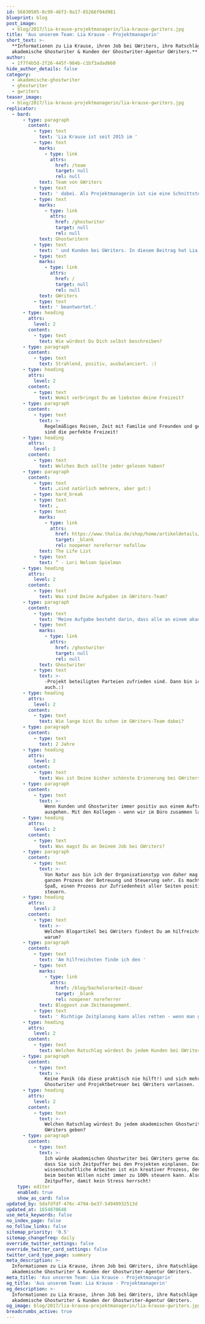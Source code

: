 ```yaml
---
id: 56830505-0c99-46f3-9a17-85266f04d981
blueprint: blog
post_image:
  - blog/2017/lia-krause-projektmanagerin/lia-krause-gwriters.jpg
title: 'Aus unserem Team: Lia Krause - Projektmanagerin'
short_text: >-
  **Informationen zu Lia Krause, ihren Job bei GWriters, ihre Ratschläge an
  akademische Ghostwriter & Kunden der Ghostwriter-Agentur GWriters.**
author:
  - 1f7f4b5d-2f26-445f-984b-c1bf3adad660
hide_author_details: false
category:
  - akademische-ghostwriter
  - ghostwriter
  - gwriters
teaser_image:
  - blog/2017/lia-krause-projektmanagerin/lia-krause-gwriters.jpg
replicator:
  - bard:
      - type: paragraph
        content:
          - type: text
            text: 'Lia Krause ist seit 2015 im '
          - type: text
            marks:
              - type: link
                attrs:
                  href: /team
                  target: null
                  rel: null
            text: Team von GWriters
          - type: text
            text: ' dabei. Als Projektmanagerin ist sie eine Schnittstelle zwischen akademischen '
          - type: text
            marks:
              - type: link
                attrs:
                  href: /ghostwriter
                  target: null
                  rel: null
            text: Ghostwritern
          - type: text
            text: ' und Kunden bei GWriters. In diesem Beitrag hat Lia Krause einige Fragen über sich und ihre Arbeit bei '
          - type: text
            marks:
              - type: link
                attrs:
                  href: /
                  target: null
                  rel: null
            text: GWriters
          - type: text
            text: ' beantwortet.'
      - type: heading
        attrs:
          level: 2
        content:
          - type: text
            text: Wie würdest Du Dich selbst beschreiben?
      - type: paragraph
        content:
          - type: text
            text: Strahlend, positiv, ausbalanciert. :)
      - type: heading
        attrs:
          level: 2
        content:
          - type: text
            text: Womit verbringst Du am liebsten deine Freizeit?
      - type: paragraph
        content:
          - type: text
            text: >-
              Regelmäßiges Reisen, Zeit mit Familie und Freunden und genug Sport
              sind die perfekte Freizeit!
      - type: heading
        attrs:
          level: 2
        content:
          - type: text
            text: Welches Buch sollte jeder gelesen haben?
      - type: paragraph
        content:
          - type: text
            text: …sind natürlich mehrere, aber gut:)
          - type: hard_break
          - type: text
            text: „
          - type: text
            marks:
              - type: link
                attrs:
                  href: https://www.thalia.de/shop/home/artikeldetails/A1030306509
                  target: _blank
                  rel: noopener noreferrer nofollow
            text: The Life List
          - type: text
            text: “ - Lori Nelson Spielman
      - type: heading
        attrs:
          level: 2
        content:
          - type: text
            text: Was sind Deine Aufgaben im GWriters-Team?
      - type: paragraph
        content:
          - type: text
            text: 'Meine Aufgabe besteht darin, dass alle an einem akademischen '
          - type: text
            marks:
              - type: link
                attrs:
                  href: /ghostwriter
                  target: null
                  rel: null
            text: Ghostwriter
          - type: text
            text: >-
              -Projekt beteiligten Parteien zufrieden sind. Dann bin ich es
              auch.:)
      - type: heading
        attrs:
          level: 2
        content:
          - type: text
            text: Wie lange bist Du schon im GWriters-Team dabei?
      - type: paragraph
        content:
          - type: text
            text: 2 Jahre
      - type: heading
        attrs:
          level: 2
        content:
          - type: text
            text: Was ist Deine bisher schönste Erinnerung bei GWriters?
      - type: paragraph
        content:
          - type: text
            text: >-
              Wenn Kunden und Ghostwriter immer positiv aus einem Auftrag
              ausgehen. Mit den Kollegen - wenn wir im Büro zusammen lachen.
      - type: heading
        attrs:
          level: 2
        content:
          - type: text
            text: Was magst Du an Deinem Job bei GWriters?
      - type: paragraph
        content:
          - type: text
            text: >-
              Von Natur aus bin ich der Organisationstyp von daher mag ich den
              ganzen Prozess der Betreuung und Steuerung sehr. Es macht einfach
              Spaß, einen Prozess zur Zufriedenheit aller Seiten positiv zu
              steuern.
      - type: heading
        attrs:
          level: 2
        content:
          - type: text
            text: >-
              Welchen Blogartikel bei GWriters findest Du am hilfreichsten und
              warum?
      - type: paragraph
        content:
          - type: text
            text: 'Am hilfreichsten finde ich den '
          - type: text
            marks:
              - type: link
                attrs:
                  href: /blog/bachelorarbeit-dauer
                  target: _blank
                  rel: noopener noreferrer
            text: Blogpost zum Zeitmanagement.
          - type: text
            text: ' Richtige Zeitplanung kann alles retten - wenn man genug Zeit hat, hat man die Möglichkeit, sich das Thema gründlich zu überlegen, zu recherchieren, ruhig und ohne Stress daran zu arbeiten. Kurz und knapp - gutes Zeitmanagement ist entscheidender als häufig gedacht!'
      - type: heading
        attrs:
          level: 2
        content:
          - type: text
            text: Welchen Ratschlag würdest Du jedem Kunden bei GWriters geben?
      - type: paragraph
        content:
          - type: text
            text: >-
              Keine Panik (da diese praktisch nie hilft!) und sich mehr auf den
              Ghostwriter und Projektbetreuer bei GWriters verlassen.
      - type: heading
        attrs:
          level: 2
        content:
          - type: text
            text: >-
              Welchen Ratschlag würdest Du jedem akademischen Ghostwriter bei
              GWriters geben?
      - type: paragraph
        content:
          - type: text
            text: >-
              Ich würde akademischen Ghostwriter bei GWriters gerne dazu raten,
              dass Sie sich Zeitpuffer bei den Projekten einplanen. Das
              wissenschaftliche Arbeiten ist ein kreativer Prozess, den man auch
              beim besten Willen nicht immer zu 100% steuern kann. Also,
              Zeitpuffer, damit kein Stress herrscht!
    type: editor
    enabled: true
    show_as_card: false
updated_by: 5dafdfdf-476c-4794-be37-54949932513d
updated_at: 1654870648
use_meta_keywords: false
no_index_page: false
no_follow_links: false
sitemap_priority: '0.5'
sitemap_changefreq: daily
override_twitter_settings: false
override_twitter_card_settings: false
twitter_card_type_page: summary
meta_description: >-
  Informationen zu Lia Krause, ihren Job bei GWriters, ihre Ratschläge an
  akademische Ghostwriter & Kunden der Ghostwriter-Agentur GWriters.
meta_title: 'Aus unserem Team: Lia Krause - Projektmanagerin'
og_title: 'Aus unserem Team: Lia Krause - Projektmanagerin'
og_description: >-
  Informationen zu Lia Krause, ihren Job bei GWriters, ihre Ratschläge an
  akademische Ghostwriter & Kunden der Ghostwriter-Agentur GWriters.
og_image: blog/2017/lia-krause-projektmanagerin/lia-krause-gwriters.jpg
breadcrumbs_active: true
---
```

